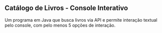 ##  Catálogo de Livros - Console Interativo

Um programa em Java que busca livros via API e permite interação textual pelo console, com pelo menos 5 opções de interação.
